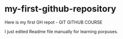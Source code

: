# my-first-github-repository
Here is my first GH repot - GIT GITHUB COURSE

I just edited Readme file manually for learning porpuses.
